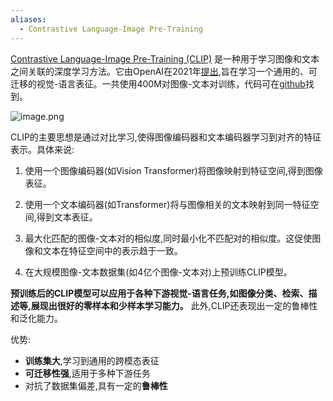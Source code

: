 ```yaml
---
aliases:
  - Contrastive Language-Image Pre-Training
---
```

[Contrastive Language-Image Pre-Training (CLIP)](https://arxiv.org/abs/2403.12267) 是一种用于学习图像和文本之间关联的深度学习方法。它由OpenAI在2021年[提出](https://openai.com/research/clip),旨在学习一个通用的、可迁移的视觉-语言表征。一共使用400M对图像-文本对训练，代码可在[github](https://github.com/openai/CLIP)找到。

![image.png](https://pic-1257412153.cos.ap-nanjing.myqcloud.com/images/2024/04/09/20240409134233-8b8132.png)




CLIP的主要思想是通过对比学习,使得图像编码器和文本编码器学习到对齐的特征表示。具体来说:

1. 使用一个图像编码器(如Vision Transformer)将图像映射到特征空间,得到图像表征。

2. 使用一个文本编码器(如Transformer)将与图像相关的文本映射到同一特征空间,得到文本表征。

3. 最大化匹配的图像-文本对的相似度,同时最小化不匹配对的相似度。这促使图像和文本在特征空间中的表示趋于一致。

4. 在大规模图像-文本数据集(如4亿个图像-文本对)上预训练CLIP模型。

**预训练后的CLIP模型可以应用于各种下游视觉-语言任务,如图像分类、检索、描述等,展现出很好的零样本和少样本学习能力。** 此外,CLIP还表现出一定的鲁棒性和泛化能力。

优势:
- **训练集大**,学习到通用的跨模态表征
- **可迁移性强**,适用于多种下游任务
- 对抗了数据集偏差,具有一定的**鲁棒性**

